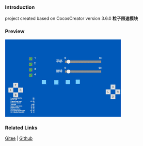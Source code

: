 ### Introduction

project created based on CocosCreator version 3.6.0 **粒子限速模块** 

### Preview
![image](../../../gif/202203/2022030538.gif)

### Related Links
[Gitee](https://gitee.com/mirrors_cocos-creator/test-cases-3d/blob/v3.0/assets/cases/particle) | [Github](https://github.com/cocos-creator/test-cases-3d/blob/v3.0/assets/cases/particle)